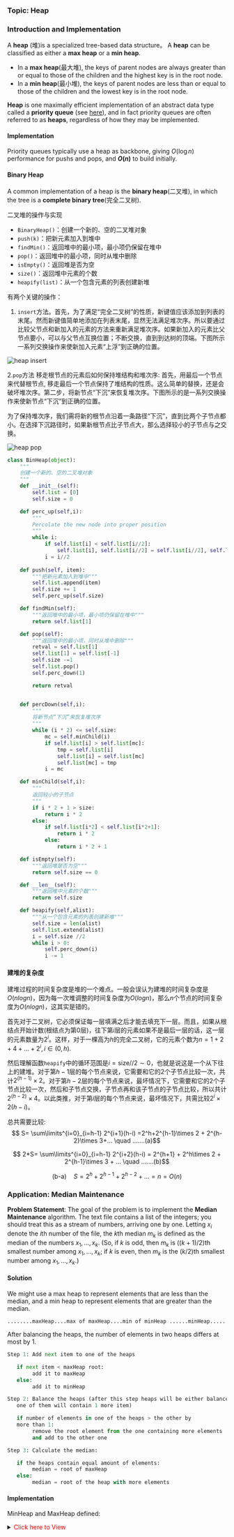 ### **Topic: Heap** 

### Introduction and Implementation

A **heap** (堆)is a specialized tree-based data structure。 A **heap** can be classified as either a **max heap** or a **min heap**. 

* In a **max heap**(最大堆), the keys of parent nodes are always greater than or equal to those of the children and the highest key is in the root node. 
* In a **min heap**(最小堆), the keys of parent nodes are less than or equal to those of the children and the lowest key is in the root node.

**Heap** is one maximally efficient implementation of an abstract data type called a **priority queue** (see [here](http://larryim.cc/priority_queue.html)), and in fact priority queues are often referred to as **heaps**, regardless of how they may be implemented. 

#### Implementation

Priority queues typically use a heap as backbone, giving $O(\log n)$ performance for pushs and pops, and **$O(n)$** to build initially.


#### Binary Heap

 A common implementation of a heap is the **binary heap**(二叉堆), in which the tree is a **complete binary tree**(完全二叉树). 
 
 
二叉堆的操作与实现

* `BinaryHeap()`：创建一个新的、空的二叉堆对象
* `push(k)`：把新元素加入到堆中
* `findMin()`：返回堆中的最小项，最小项仍保留在堆中
* `pop()`：返回堆中的最小项，同时从堆中删除
* `isEmpty()`：返回堆是否为空
* `size()`：返回堆中元素的个数
* `heapify(list)`：从一个包含元素的列表创建新堆

有两个关键的操作：
1. `insert`方法。首先，为了满足“完全二叉树”的性质，新键值应该添加到列表的末尾。然而新键值简单地添加在列表末尾，显然无法满足堆次序。所以要通过比较父节点和新加入的元素的方法来重新满足堆次序。如果新加入的元素比父节点要小，可以与父节点互换位置；不断交换，直到到达树的顶端。下图所示一系列交换操作来使新加入元素“上浮”到正确的位置。

![heap insert](figures/heap_insert.jpg)


2.`pop`方法 移走根节点的元素后如何保持堆结构和堆次序: 首先，用最后一个节点来代替根节点, 移走最后一个节点保持了堆结构的性质。这么简单的替换，还是会破坏堆次序。第二步，将新节点“下沉”来恢复堆次序。下图所示的是一系列交换操作来使新节点“下沉”到正确的位置。

为了保持堆次序，我们需将新的根节点沿着一条路径“下沉”，直到比两个子节点都小。在选择下沉路径时，如果新根节点比子节点大，那么选择较小的子节点与之交换。

![heap pop](figures/heap_pop.jpg)



```python
class BinHeap(object):
    """
    创建一个新的、空的二叉堆对象
    """
    def __init__(self):
        self.list = [0]
        self.size = 0

    def perc_up(self,i):
        """
        Percolate the new node into proper position
        """
        while i: 
            if self.list[i] < self.list[i//2]:
                self.list[i], self.list[i//2] = self.list[i//2], self.list[i]
            i = i//2
    
    def push(self, item):
        """把新元素加入到堆中"""
        self.list.append(item)
        self.size += 1
        self.perc_up(self.size)

    def findMin(self):
        """返回堆中的最小项，最小项仍保留在堆中"""
        return self.list[1]

    def pop(self):
        """返回堆中的最小项，同时从堆中删除"""
        retval = self.list[1]
        self.list[1] = self.list[-1]
        self.size -=1
        self.list.pop()
        self.perc_down(1)

        return retval


    def percDown(self,i):
        """
        将新节点“下沉”来恢复堆次序
        """
        while (i * 2) <= self.size:
            mc = self.minChild(i)
            if self.list[i] > self.list[mc]:
                tmp = self.list[i]
                self.list[i] = self.list[mc]
                self.list[mc] = tmp
            i = mc

    def minChild(self,i):
        """
        返回较小的子节点
        """
        if i * 2 + 1 > size:
            return i * 2
        else:
            if self.list[i*2] < self.list[i*2+1]:
                return i * 2
            else:
                return i * 2 + 1

    def isEmpty(self):
        """返回堆是否为空"""
        return self.size == 0

    def __len__(self):
        """返回堆中元素的个数"""
        return self.size

    def heapify(self,alist):
        """从一个包含元素的列表创建新堆"""
        self.size = len(alist)
        self.list.extend(alist)
        i = self.size //2
        while i > 0:
        	self.perc_down(i)
        	i -= 1
```


#### 建堆的复杂度


建堆过程的时间复杂度是堆的一个难点。一般会误认为建堆的时间复杂度是$O(nlog n)$，因为每一次堆调整的时间复杂度为$O(log n)$，那么$n$个节点的时间复杂度为$O(nlog n)$，这其实是错的。

首先对于二叉树，它必须保证每一层填满之后才能去填充下一层。而且，如果从根结点开始计数(根结点为第0层)，往下第$i$层的元素如果不是最后一层的话，这一层的元素数量为$2^i$。这样，对于一棵高为$h$的完全二叉树，它的元素个数为$n=1+2+4+...+2^i, i\in(0,h)$.

然后理解函数`heapify`中的循环范围是$i=\text{size}//2\sim 0$，也就是说这是一个从下往上的建堆。对于第$h-1$层的每个节点来说，它需要和它的2个子节点比较一次，共计$2^{(h-1)}\times 2$。对于第$h-2$层的每个节点来说，最坏情况下，它需要和它的2个子节点比较一次，然后和子节点交换，子节点再和该子节点的子节点比较，所以共计$2^{(h-2)}\times 4$。以此类推，对于第$i$层的每个节点来说，最坏情况下，共需比较$2^i\times 2(h-i)$。

总共需要比较:
$$ S= \sum\limits^{i=0}_{i=h-1} 2^{i+1}(h-i) =2^h+2^{h-1}\times 2 + 2^{h-2}\times 3+... \quad .......(a)$$

$$ 2*S= \sum\limits^{i=0}_{i=h-1} 2^{i+2}(h-i) = 2^{h+1} + 2^h\times 2 + 2^{h-1}\times 3 + ... \quad .......(b)$$

$$ \text{(b-a)}\quad S = 2^h+2^{h-1}+2^{h-2}+... = n = O(n) $$




### Application: Median Maintenance

**Problem Statement**: The goal of the problem is to implement the **Median Maintenance** algorithm. The text file contains a list of the integers; you should treat this as a stream of numbers, arriving one by one. Letting $x_i$ denote the $i$th number of the file, the $k$th median $m_k$ is defined as the median of the numbers $x_1,…,x_k$. (So, if $k$ is odd, then $m_k$ is $((k+1)/2)$th smallest number among $x_1,…,x_k$; if $k$ is even, then $m_k$ is the $(k/2)$th smallest number among $x_1,…,x_k$.)

#### Solution

We might use a max heap to represent elements that are less than the median, and a min heap to represent elements that are greater than the median.


```
........maxHeap....max of maxHeap....min of minHeap ......minHeap.....
```

After balancing the heaps, the number of elements in two heaps differs at most by 1. 


```python
Step 1: Add next item to one of the heaps

   if next item < maxHeap root:
        add it to maxHeap
   else:
        add it to minHeap

Step 2: Balance the heaps (after this step heaps will be either balanced or
   one of them will contain 1 more item)

   if number of elements in one of the heaps > the other by
   more than 1:
        remove the root element from the one containing more elements 
        and add to the other one

Step 3: Calculate the median:

   if the heaps contain equal amount of elements:
        median = root of maxHeap
   else:
        median = root of the heap with more elements
```

#### Implementation

<C>MinHeap</C> and <C>MaxHeap</C> defined:

<details><summary><font color='red'>Click here to View</font> </summary>
``` python
import doctest
import sys

class MinHeap(object):
    """
    Min Heap
    >>> bh = MinHeap()
    >>> bh.buildHeap([9,5,14,18,-17,27,33,19,11,21])
    >>> bh.findMin()
    -17
    >>> bh.delMin()
    -17
    >>> bh.list[1:]
    [5, 9, 14, 11, 21, 27, 33, 19, 18]
    >>> bh.insert(-100)
    >>> bh.delMin()
    -100
    """

    def __init__(self):
        """
        add self.list 0 with initialization in order to divide
        """
        self.list = [-sys.maxsize]
        self.size = 0


    def insert(self, k):
        """
        Insert element to the MinBinaryHeap
        """
        self.list.append(k)
        self.size += 1
        self.perc_up(self.size)


    def findMin(self):
        """
        Find the min element and return it
        """
        return self.list[1]


    def delMin(self):
        """
        Delete the min element
        and return it
        """
        retrival = self.list[1]
        self.size -= 1
        self.list[1] = self.list[-1]
        self.list.pop()
        self.perc_down(1)

        return retrival


    def isEmpty(self):
        """
        Return if the MinBinaryHeap is empty
        """
        return self.size == 0

    def __len__(self):
        """
        Magic Method: return the length of MinBinaryHeap
        """
        return self.size


    def buildHeap(self, alist):
        """
        Build a MinBinaryHeap from alist which is a collection of data
        """
        self.list.extend(alist)
        self.size = len(alist)

        i = self.size//2
        while i > 0:
            self.perc_down(i)
            i -= 1

    def perc_up(self, i):
        """"
        perc_up i
        """
        while i//2>0:
            if self.list[i] < self.list[i // 2]:
                self.list[i], self.list[i // 2] = self.list[i // 2], self.list[i]
            i = i // 2

    def perc_down(self, i):
        """
        perc down i
        """
        while (i * 2) <= self.size:
            mc = self.minChild(i)
            if self.list[i] > self.list[mc]:
                self.list[i], self.list[mc] = self.list[mc], self.list[i]
            i = mc

    def minChild(self, i):
        """
        find the min child
        """
        if i * 2 + 1 > self.size:
            return i * 2
        else:
            if self.list[i * 2] < self.list[i * 2 + 1]:
                return i * 2
            else:
                return i * 2 + 1

    def __iter__(self):
        return iter(self.list[1:])


class MaxHeap(object):
    """
    Max Heap
    >>> bh = MaxHeap()
    >>> bh.buildHeap([9,5,14,18,-17,27,33,19,11,21])
    >>> bh.delMax()
    33
    >>> bh.insert(100)
    >>> bh.delMax()
    100
    >>> len(bh)
    9
    """

    def __init__(self):
        self.heap = MinHeap()

    def insert(self, k):
        self.heap.insert(-k)

    def delMax(self):
        return -self.heap.delMin()

    def buildHeap(self, alist):
        for i in range(len(alist)):
            alist[i] = -alist[i]
        self.heap.buildHeap(alist)

    def findMax(self):
        return -self.heap.findMin()

    def __len__(self):
        return self.heap.size

    def __iter__(self):
        for i in range(1, self.heap.size+1):
            yield -self.heap.list[i]
```
</details>

<C>median maintenance<C> algorithm:

```Python
def median_maintenance(textfile):

    min_heap = MinHeap()  # > medium
    max_heap = MaxHeap()  # < medium

    medians = []
    count = 0

    with open(textfile) as infile:
        for line in infile:
            item = int(line)
            count += 1

            # Step 1: Add next item to one of the hepas
            # special case: initialize
            if count == 1:
                max_heap.insert(item)
            else:
                if item < max_heap.findMax():
                    max_heap.insert(item)
                else:
                    min_heap.insert(item)

            # Step2: Balance the heap
            if abs(len(max_heap) - len(min_heap)) > 1:
                if len(max_heap) > len(min_heap):
                    min_heap.insert(max_heap.delMax())
                else:
                    max_heap.insert(min_heap.delMin())

            # Step3: calculate median
            if len(max_heap) == len(min_heap):
                median = max_heap.findMax()
            else:
                if len(max_heap) > len(min_heap):
                    median = max_heap.findMax()
                else:
                    median = min_heap.findMin()

            medians.append(median)

            # test
            #for element in max_heap:
            #    print(element, end=' ')
            #for element in min_heap:
            #    print(element, end=' ')
            #print('total elem:',len(max_heap)+len(min_heap))


    return medians

if __name__ == '__main__':
    # doctest.testmod(verbose=True)
    #textfile = 'SmallTest.txt'
    textfile = 'Median.txt'
    medians = median_maintenance(textfile)
    answer = sum(medians)%10000
    print(answer)
```

#### Resources

1. [max heap implementation](https://stackoverflow.com/questions/14189540/python-topn-max-heap-use-heapq-or-self-implement)
2. [median maintenance](https://stackoverflow.com/questions/10657503/find-running-median-from-a-stream-of-integers)

